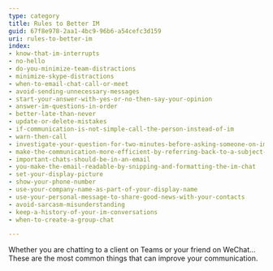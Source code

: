 ```yaml
---
type: category
title: Rules to Better IM
guid: 67f8e978-2aa1-4bc9-96b6-a54cefc3d159
uri: rules-to-better-im
index:
- know-that-im-interrupts
- no-hello
- do-you-minimize-team-distractions
- minimize-skype-distractions
- when-to-email-chat-call-or-meet
- avoid-sending-unnecessary-messages
- start-your-answer-with-yes-or-no-then-say-your-opinion
- answer-im-questions-in-order
- better-late-than-never
- update-or-delete-mistakes
- if-communication-is-not-simple-call-the-person-instead-of-im
- warn-then-call
- investigate-your-question-for-two-minutes-before-asking-someone-on-im
- make-the-communication-more-efficient-by-referring-back-to-a-subject-of-an-email
- important-chats-should-be-in-an-email
- you-make-the-email-readable-by-snipping-and-formatting-the-im-chat
- set-your-display-picture
- show-your-phone-number
- use-your-company-name-as-part-of-your-display-name
- use-your-personal-message-to-share-good-news-with-your-contacts
- avoid-sarcasm-misunderstanding
- keep-a-history-of-your-im-conversations
- when-to-create-a-group-chat

---
```


Whether you are chatting to a client on Teams or your friend on WeChat... These are the most common things that can improve your communication.

